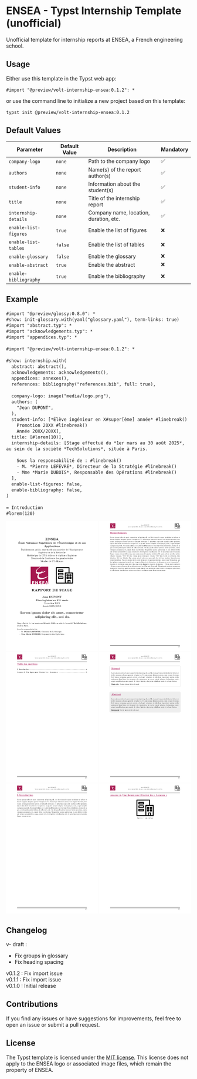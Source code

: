 # ENSEA - Typst Internship Template (unofficial)

Unofficial template for internship reports at ENSEA, a French engineering school.

## Usage

Either use this template in the Typst web app:
```typst
#import "@preview/volt-internship-ensea:0.1.2": *
```
or use the command line to initialize a new project based on this template:
```typst
typst init @preview/volt-internship-ensea:0.1.2
```

## Default Values

| Parameter                | Default Value  | Description                            | Mandatory  |
|--------------------------|----------------|----------------------------------------|------------|
| `company-logo`            | `none`         | Path to the company logo               | ✅         |
| `authors`                | `none`         | Name(s) of the report author(s)        | ✅         |
| `student-info`            | `none`         | Information about the student(s)       | ✅         |
| `title`                  | `none`         | Title of the internship report         | ✅         |
| `internship-details`      | `none`         | Company name, location, duration, etc. | ✅         |
| `enable-list-figures`    | `true`         | Enable the list of figures             | ❌         |
| `enable-list-tables`     | `false`        | Enable the list of tables              | ❌         |
| `enable-glossary`         | `false`        | Enable the glossary                    | ❌         |
| `enable-abstract`         | `true`         | Enable the abstract                    | ❌         |
| `enable-bibliography`     | `true`         | Enable the bibliography                | ❌         |

## Example

```typst
#import "@preview/glossy:0.8.0": *
#show: init-glossary.with(yaml("glossary.yaml"), term-links: true)
#import "abstract.typ": *
#import "acknowledgements.typ": *
#import "appendices.typ": *

#import "@preview/volt-internship-ensea:0.1.2": *

#show: internship.with(
  abstract: abstract(),
  acknowledgements: acknowledgements(),
  appendices: annexes(),
  references: bibliography("references.bib", full: true),

  company-logo: image("media/logo.png"),
  authors: (
    "Jean DUPONT",
  ),
  student-info: [*Élève ingénieur en X#super[ème] année* #linebreak()
    Promotion 20XX #linebreak()
    Année 20XX/20XX],
  title: [#lorem(10)],
  internship-details: [Stage effectué du *1er mars au 30 août 2025*, au sein de la société *TechSolutions*, située à Paris.

    Sous la responsabilité de : #linebreak()
    - M. *Pierre LEFEVRE*, Directeur de la Stratégie #linebreak()
    - Mme *Marie DUBOIS*, Responsable des Opérations #linebreak()
  ],
  enable-list-figures: false,
  enable-bibliography: false,
)

= Introduction
#lorem(120)
```

<p align="center">
  <img src="thumbnail-internship-1.png" width="250" />
  <img src="thumbnail-internship-2.png" width="250" />
  <br/>
  <img src="thumbnail-internship-3.png" width="250" />
  <img src="thumbnail-internship-4.png" width="250" />
    <br/>
  <img src="thumbnail-internship-5.png" width="250" />
  <img src="thumbnail-internship-6.png" width="250" />
</p>

## Changelog

v- draft :
- Fix groups in glossary  
- Fix heading spacing

v0.1.2 : Fix import issue  
v0.1.1 : Fix import issue  
v0.1.0 : Initial release

## Contributions

If you find any issues or have suggestions for improvements, feel free to open an issue or submit a pull request. 

## License

The Typst template is licensed under the [MIT license](https://github.com/Dawod-G/ENSEA_Typst-Template/blob/main/LICENSE.md). This license does not apply to the ENSEA logo or associated image files, which remain the property of ENSEA.